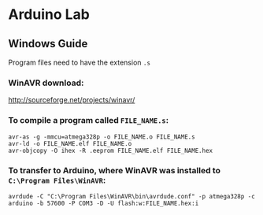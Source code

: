 # Arduino Lab

## Windows Guide

Program files need to have the extension `.s`

### WinAVR download:
http://sourceforge.net/projects/winavr/

### To compile a program called `FILE_NAME.s`:
```
avr-as -g -mmcu=atmega328p -o FILE_NAME.o FILE_NAME.s
avr-ld -o FILE_NAME.elf FILE_NAME.o
avr-objcopy -O ihex -R .eeprom FILE_NAME.elf FILE_NAME.hex
```

### To transfer to Arduino, where WinAVR was installed to `C:\Program Files\WinAVR`:
```
avrdude -C "C:\Program Files\WinAVR\bin\avrdude.conf" -p atmega328p -c arduino -b 57600 -P COM3 -D -U flash:w:FILE_NAME.hex:i
```
